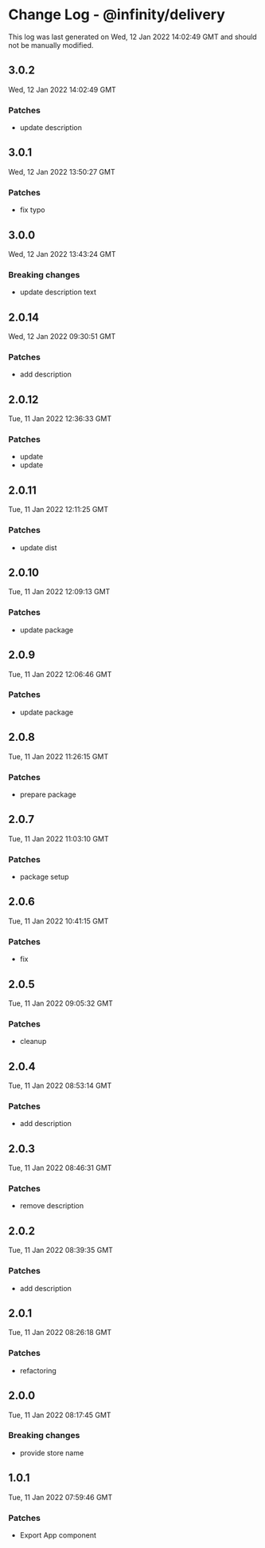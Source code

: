 # Change Log - @infinity/delivery

This log was last generated on Wed, 12 Jan 2022 14:02:49 GMT and should not be manually modified.

## 3.0.2
Wed, 12 Jan 2022 14:02:49 GMT

### Patches

- update description

## 3.0.1
Wed, 12 Jan 2022 13:50:27 GMT

### Patches

- fix typo

## 3.0.0
Wed, 12 Jan 2022 13:43:24 GMT

### Breaking changes

- update description text

## 2.0.14
Wed, 12 Jan 2022 09:30:51 GMT

### Patches

- add description

## 2.0.12
Tue, 11 Jan 2022 12:36:33 GMT

### Patches

- update
- update

## 2.0.11
Tue, 11 Jan 2022 12:11:25 GMT

### Patches

- update dist

## 2.0.10
Tue, 11 Jan 2022 12:09:13 GMT

### Patches

- update package

## 2.0.9
Tue, 11 Jan 2022 12:06:46 GMT

### Patches

- update package

## 2.0.8
Tue, 11 Jan 2022 11:26:15 GMT

### Patches

- prepare package

## 2.0.7
Tue, 11 Jan 2022 11:03:10 GMT

### Patches

- package setup

## 2.0.6
Tue, 11 Jan 2022 10:41:15 GMT

### Patches

- fix

## 2.0.5
Tue, 11 Jan 2022 09:05:32 GMT

### Patches

- cleanup

## 2.0.4
Tue, 11 Jan 2022 08:53:14 GMT

### Patches

- add description

## 2.0.3
Tue, 11 Jan 2022 08:46:31 GMT

### Patches

- remove description

## 2.0.2
Tue, 11 Jan 2022 08:39:35 GMT

### Patches

- add description

## 2.0.1
Tue, 11 Jan 2022 08:26:18 GMT

### Patches

- refactoring

## 2.0.0
Tue, 11 Jan 2022 08:17:45 GMT

### Breaking changes

- provide store name

## 1.0.1
Tue, 11 Jan 2022 07:59:46 GMT

### Patches

- Export App component

